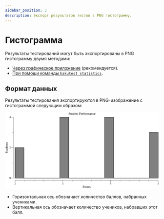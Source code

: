 ```yaml
---
sidebar_position: 3
description: Экспорт результатов тестов в PNG гистограмму.
---
```


# Гистограмма

Результаты тестирований могут быть экспортированы в PNG гистограмму двумя методами:

-   [Через графическое приложение](/docs/gui/statistics) (рекомендуется).
-   [При помощи команды `hakutest statistics`](/docs/cli/statistics).

## Формат данных

Результаты тестирования экспортируются в PNG-изображение с гистограммой следующим образом:

![Histogram example](./img/histogram.webp)

-   Горизонтальная ось обозначает количество баллов, набранных учениками.
-   Вертикальная ось обозначает количество учеников, набравших этот балл.
